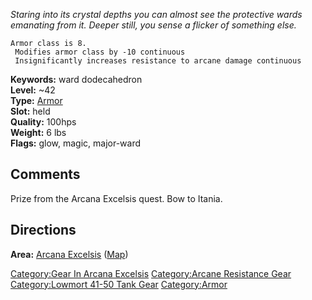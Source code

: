 *Staring into its crystal depths you can almost see the protective wards
emanating from it. Deeper still, you sense a flicker of something else.*

`Armor class is 8.`  
` Modifies armor class by -10 continuous`  
` Insignificantly increases resistance to arcane damage continuous`

**Keywords:** ward dodecahedron  
**Level:** \~42  
**Type:** [Armor](:Category:Armor.md "wikilink")  
**Slot:** held  
**Quality:** 100hps  
**Weight:** 6 lbs  
**Flags:** glow, magic, major-ward

## Comments

Prize from the Arcana Excelsis quest. Bow to Itania.

## Directions

**Area:** [Arcana Excelsis](:Category:Arcana_Excelsis.md "wikilink")
([Map](Arcana_Excelsis_Map.md "wikilink"))

[Category:Gear In Arcana
Excelsis](Category:Gear_In_Arcana_Excelsis "wikilink") [Category:Arcane
Resistance Gear](Category:Arcane_Resistance_Gear "wikilink")
[Category:Lowmort 41-50 Tank
Gear](Category:Lowmort_41-50_Tank_Gear "wikilink")
[Category:Armor](Category:Armor "wikilink")
